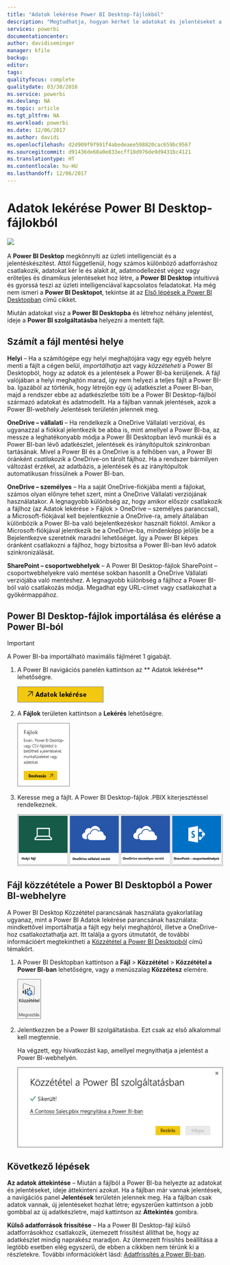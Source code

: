 ```yaml
---
title: "Adatok lekérése Power BI Desktop-fájlokból"
description: "Megtudhatja, hogyan kérhet le adatokat és jelentéseket a Power BI Desktopból a Power BI-ba"
services: powerbi
documentationcenter: 
author: davidiseminger
manager: kfile
backup: 
editor: 
tags: 
qualityfocus: complete
qualitydate: 03/30/2016
ms.service: powerbi
ms.devlang: NA
ms.topic: article
ms.tgt_pltfrm: NA
ms.workload: powerbi
ms.date: 12/06/2017
ms.author: davidi
ms.openlocfilehash: d2d909f9f991f4abedeaee598820cac659bc9567
ms.sourcegitcommit: d91436de68a0e833ecff18d976de9d9431bc4121
ms.translationtype: HT
ms.contentlocale: hu-HU
ms.lasthandoff: 12/06/2017
---
```

# <a name="get-data-from-power-bi-desktop-files"></a>Adatok lekérése Power BI Desktop-fájlokból
![](media/service-desktop-files/pbid_file_icon.png)

A **Power BI Desktop** megkönnyíti az üzleti intelligenciát és a jelentéskészítést. Attól függetlenül, hogy számos különböző adatforráshoz csatlakozik, adatokat kér le és alakít át, adatmodellezést végez vagy erőteljes és dinamikus jelentéseket hoz létre, a **Power BI Desktop** intuitívvá és gyorssá teszi az üzleti intelligenciával kapcsolatos feladatokat. Ha még nem ismeri a **Power BI Desktopot**, tekintse át az [Első lépések a Power BI Desktopban](desktop-getting-started.md) című cikket.

Miután adatokat visz a **Power BI Desktopba** és létrehoz néhány jelentést, ideje a **Power BI szolgáltatásba** helyezni a mentett fájlt.

## <a name="where-your-file-is-saved-makes-a-difference"></a>Számít a fájl mentési helye
**Helyi** – Ha a számítógépe egy helyi meghajtójára vagy egy egyéb helyre menti a fájlt a cégen belül, *importálhatja* azt vagy *közzéteheti* a Power BI Desktopból, hogy az adatok és a jelentések a Power BI-ba kerüljenek. A fájl valójában a helyi meghajtón marad, így nem helyezi a teljes fájlt a Power BI-ba. Igazából az történik, hogy létrejön egy új adatkészlet a Power BI-ban, majd a rendszer ebbe az adatkészletbe tölti be a Power BI Desktop-fájlból származó adatokat és adatmodellt. Ha a fájlban vannak jelentések, azok a Power BI-webhely Jelentések területén jelennek meg.

**OneDrive – vállalati** – Ha rendelkezik a OneDrive Vállalati verzióval, és ugyanazzal a fiókkal jelentkezik be abba is, mint amellyel a Power BI-ba, az messze a leghatékonyabb módja a Power BI Desktopban lévő munkái és a Power BI-ban lévő adatkészlet, jelentések és irányítópultok szinkronban tartásának. Mivel a Power BI és a OneDrive is a felhőben van, a Power BI óránként *csatlakozik* a OneDrive-on tárolt fájlhoz. Ha a rendszer bármilyen változást érzékel, az adatbázis, a jelentések és az irányítópultok automatikusan frissülnek a Power BI-ban.

**OneDrive – személyes** – Ha a saját OneDrive-fiókjába menti a fájlokat, számos olyan előnyre tehet szert, mint a OneDrive Vállalati verziójának használatakor. A legnagyobb különbség az, hogy amikor először csatlakozik a fájlhoz (az Adatok lekérése > Fájlok > OneDrive – személyes paranccsal), a Microsoft-fiókjával kell bejelentkeznie a OneDrive-ra, amely általában különbözik a Power BI-ba való bejelentkezéskor használt fióktól. Amikor a Microsoft-fiókjával jelentkezik be a OneDrive-ba, mindenképp jelölje be a Bejelentkezve szeretnék maradni lehetőséget. Így a Power BI képes óránként csatlakozni a fájlhoz, hogy biztosítsa a Power BI-ban lévő adatok szinkronizálását.

**SharePoint – csoportwebhelyek** – A Power BI Desktop-fájlok SharePoint – csoportwebhelyekre való mentése sokban hasonlít a OneDrive Vállalati verziójába való mentéshez. A legnagyobb különbség a fájlhoz a Power BI-ból való csatlakozás módja. Megadhat egy URL-címet vagy csatlakozhat a gyökérmappához.

## <a name="import-or-connect-to-a-power-bi-desktop-file-from-power-bi"></a>Power BI Desktop-fájlok importálása és elérése a Power BI-ból
>[!IMPORTANT]
>A Power BI-ba importálható maximális fájlméret 1 gigabájt.

1. A Power BI navigációs panelén kattintson az ** Adatok lekérése** lehetőségre.
   
   ![](media/service-desktop-files/pbid_get_data_button.png)
2. A **Fájlok** területen kattintson a **Lekérés** lehetőségre.
   
   ![](media/service-desktop-files/pbid_files_get.png)
3. Keresse meg a fájlt. A Power BI Desktop-fájlok .PBIX kiterjesztéssel rendelkeznek.
   
   ![](media/service-desktop-files/pbid_find_your_file.png)

## <a name="publish-a-file-from-power-bi-desktop-to-your-power-bi-site"></a>Fájl közzététele a Power BI Desktopból a Power BI-webhelyre
A Power BI Desktop Közzététel parancsának használata gyakorlatilag ugyanaz, mint a Power BI Adatok lekérése parancsának használata: mindkettővel importálhatja a fájlt egy helyi meghajtóról, illetve a OneDrive-hoz csatlakoztathatja azt.  Itt találja a gyors útmutatót, de további információért megtekintheti a [Közzététel a Power BI Desktopból](desktop-upload-desktop-files.md) című témakört.

1. A Power BI Desktopban kattintson a  **Fájl** > **Közzététel** > **Közzététel a Power BI-ban** lehetőségre, vagy a menüszalag **Közzétesz** elemére.
   
   ![](media/service-desktop-files/pbid_publish.png)
2. Jelentkezzen be a Power BI szolgáltatásba. Ezt csak az első alkalommal kell megtennie.
   
   Ha végzett, egy hivatkozást kap, amellyel megnyithatja a jelentést a Power BI-webhelyén.
   
   ![](media/service-desktop-files/pbid_publishing.png)

## <a name="next-steps"></a>Következő lépések
**Az adatok áttekintése** – Miután a fájlból a Power BI-ba helyezte az adatokat és jelentéseket, ideje áttekinteni azokat. Ha a fájlban már vannak jelentések, a navigációs panel **Jelentések** területén jelennek meg. Ha a fájlban csak adatok vannak, új jelentéseket hozhat létre; egyszerűen kattintson a jobb gombbal az új adatkészletre, majd kattintson az **Áttekintés** gombra.

**Külső adatforrások frissítése** – Ha a Power BI Desktop-fájl külső adatforrásokhoz csatlakozik, ütemezett frissítést állíthat be, hogy az adatkészlet mindig naprakész maradjon. Az ütemezett frissítés beállítása a legtöbb esetben elég egyszerű, de ebben a cikkben nem térünk ki a részletekre. További információkért lásd: [Adatfrissítés a Power BI-ban](refresh-data.md).

